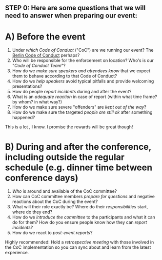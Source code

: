 ## STEP 0: Here are some questions that we will need to answer when preparing our event:


# A) Before the event

1. Under *which Code of Conduct* ("CoC") are we running our event? The [Berlin Code of Conduct](http://berlincodeofconduct.org) perhaps? 
2. Who will be responsible for the enforcement on location? Who's is our "*Code of Conduct Team*"?
2. How do we *make sure speakers and attendees know* that we expect them to behave according to that Code of Conduct?
3. How do we *help speakers* avoid typical pitfalls and provide welcoming presentations?
4. How do people *report incidents* during and after the event?
5. What is an *adequate reaction* in case of report (within what time frame? by whom? in what way?)
6. How do we make sure severe "offenders" are *kept out of the way*?
7. How do we make sure the targeted *people are still ok* after something happened?

This is a lot , I know. I promise the rewards will be great though!


# B) During and after the conference, including outside the regular schedule (e.g. dinner time between conference days)

1. *Who* is around and available of the CoC committee?
2. How can CoC committee members *prepare for questions* and negative reactions about the CoC during the event?
3. What will their role exactly be? Where do their *responsibilities* start, where do they end?
4. How do we *introduce the committee* to the participants and what it can do for them? How do you ensure people know how they can *report incidents*?
5. How do we react to *post-event reports*?

Highly recommended:
Hold a *retrospective meeting* with those involved in the CoC implementation so you can sync about and learn from the latest experience.
